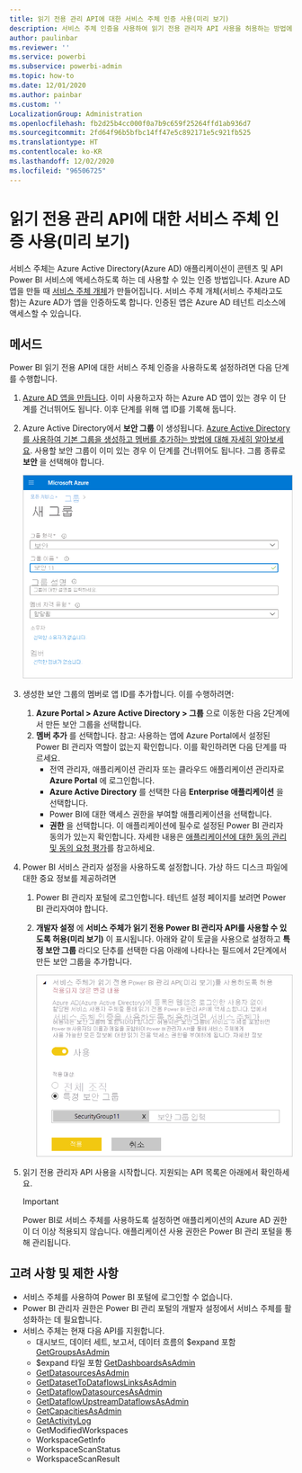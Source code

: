 ```yaml
---
title: 읽기 전용 관리 API에 대한 서비스 주체 인증 사용(미리 보기)
description: 서비스 주체 인증을 사용하여 읽기 전용 관리자 API 사용을 허용하는 방법에 대해 알아봅니다.
author: paulinbar
ms.reviewer: ''
ms.service: powerbi
ms.subservice: powerbi-admin
ms.topic: how-to
ms.date: 12/01/2020
ms.author: painbar
ms.custom: ''
LocalizationGroup: Administration
ms.openlocfilehash: fb2d25b4cc000f0a7b9c659f25264ffd1ab936d7
ms.sourcegitcommit: 2fd64f96b5bfbc14ff47e5c892171e5c921fb525
ms.translationtype: HT
ms.contentlocale: ko-KR
ms.lasthandoff: 12/02/2020
ms.locfileid: "96506725"
---
```

# <a name="enable-service-principle-authentication-for-read-only-admin-apis-preview"></a>읽기 전용 관리 API에 대한 서비스 주체 인증 사용(미리 보기)

서비스 주체는 Azure Active Directory(Azure AD) 애플리케이션이 콘텐츠 및 API Power BI 서비스에 액세스하도록 하는 데 사용할 수 있는 인증 방법입니다.
Azure AD 앱을 만들 때 [서비스 주체 개체](https://docs.microsoft.com/azure/active-directory/develop/app-objects-and-service-principals#service-principal-object)가 만들어집니다. 서비스 주체 개체(서비스 주체라고도 함)는 Azure AD가 앱을 인증하도록 합니다. 인증된 앱은 Azure AD 테넌트 리소스에 액세스할 수 있습니다.

## <a name="method"></a>메서드

Power BI 읽기 전용 API에 대한 서비스 주체 인증을 사용하도록 설정하려면 다음 단계를 수행합니다.

1. [Azure AD 앱을 만듭니다](https://docs.microsoft.com/azure/active-directory/develop/howto-create-service-principal-portal). 이미 사용하고자 하는 Azure AD 앱이 있는 경우 이 단계를 건너뛰어도 됩니다. 이후 단계를 위해 앱 ID를 기록해 둡니다. 
2. Azure Active Directory에서 **보안 그룹** 이 생성됩니다. [Azure Active Directory를 사용하여 기본 그룹을 생성하고 멤버를 추가하는 방법에 대해 자세히 알아보세요](https://docs.microsoft.com/azure/active-directory/fundamentals/active-directory-groups-create-azure-portal). 사용할 보안 그룹이 이미 있는 경우 이 단계를 건너뛰어도 됩니다.
    그룹 종류로 **보안** 을 선택해야 합니다.

    ![Azure Portal의 새 그룹 만들기 대화 상자 스크린샷.](media/read-only-apis-service-principal-auth/azure-portal-new-group-dialog.png)

3. 생성한 보안 그룹의 멤버로 앱 ID를 추가합니다. 이를 수행하려면:
    1. **Azure Portal > Azure Active Directory > 그룹** 으로 이동한 다음 2단계에서 만든 보안 그룹을 선택합니다.
    1. **멤버 추가** 를 선택합니다.
    참고: 사용하는 앱에 Azure Portal에서 설정된 Power BI 관리자 역할이 없는지 확인합니다. 이를 확인하려면 다음 단계를 따르세요. 
       * 전역 관리자, 애플리케이션 관리자 또는 클라우드 애플리케이션 관리자로 **Azure Portal** 에 로그인합니다. 
        * **Azure Active Directory** 를 선택한 다음 **Enterprise 애플리케이션** 을 선택합니다. 
        * Power BI에 대한 액세스 권한을 부여할 애플리케이션을 선택합니다. 
        * **권한** 을 선택합니다. 이 애플리케이션에 필수로 설정된 Power BI 관리자 동의가 있는지 확인합니다. 자세한 내용은 [애플리케이션에 대한 동의 관리 및 동의 요청 평가](https://docs.microsoft.com/azure/active-directory/manage-apps/manage-consent-requests)를 참고하세요. 
4. Power BI 서비스 관리자 설정을 사용하도록 설정합니다. 가상 하드 디스크 파일에 대한 중요 정보를 제공하려면
    1. Power BI 관리자 포털에 로그인합니다. 테넌트 설정 페이지를 보려면 Power BI 관리자여야 합니다.
    1. **개발자 설정** 에 **서비스 주체가 읽기 전용 Power BI 관리자 API를 사용할 수 있도록 허용(미리 보기)** 이 표시됩니다. 아래와 같이 토글을 사용으로 설정하고 **특정 보안 그룹** 라디오 단추를 선택한 다음 아래에 나타나는 필드에서 2단계에서 만든 보안 그룹을 추가합니다.

        ![서비스 주체 테넌트 설정 허용 스크린샷.](media/read-only-apis-service-principal-auth/allow-service-principals-tenant-setting.png)

 5. 읽기 전용 관리자 API 사용을 시작합니다. 지원되는 API 목록은 아래에서 확인하세요.

    >[!IMPORTANT]
    >Power BI로 서비스 주체를 사용하도록 설정하면 애플리케이션의 Azure AD 권한이 더 이상 적용되지 않습니다. 애플리케이션 사용 권한은 Power BI 관리 포털을 통해 관리됩니다.

## <a name="considerations-and-limitations"></a>고려 사항 및 제한 사항
* 서비스 주체를 사용하여 Power BI 포털에 로그인할 수 없습니다.
* Power BI 관리자 권한은 Power BI 관리 포털의 개발자 설정에서 서비스 주체를 활성화하는 데 필요합니다.
* 서비스 주체는 현재 다음 API를 지원합니다.
    * 대시보드, 데이터 세트, 보고서, 데이터 흐름의 $expand 포함 [GetGroupsAsAdmin](https://docs.microsoft.com/rest/api/power-bi/admin/groups_getgroupsasadmin) 
    * $expand 타일 포함 [GetDashboardsAsAdmin](https://docs.microsoft.com/rest/api/power-bi/admin/dashboards_getdashboardsasadmin)
    * [GetDatasourcesAsAdmin](https://docs.microsoft.com/rest/api/power-bi/admin/datasets_getdatasourcesasadmin) 
    * [GetDatasetToDataflowsLinksAsAdmin](https://docs.microsoft.com/rest/api/power-bi/admin/datasets_getdatasettodataflowslinksingroupasadmin)
    * [GetDataflowDatasourcesAsAdmin](https://docs.microsoft.com/rest/api/power-bi/admin/dataflows_getdataflowdatasourcesasadmin) 
    * [GetDataflowUpstreamDataflowsAsAdmin](https://docs.microsoft.com/rest/api/power-bi/admin/dataflows_getupstreamdataflowsingroupasadmin) 
    * [GetCapacitiesAsAdmin](https://docs.microsoft.com/rest/api/power-bi/admin/getcapacitiesasadmin)
    * [GetActivityLog](https://docs.microsoft.com/rest/api/power-bi/admin/getactivityevents)
    * GetModifiedWorkspaces
    * WorkspaceGetInfo
    * WorkspaceScanStatus
    * WorkspaceScanResult
